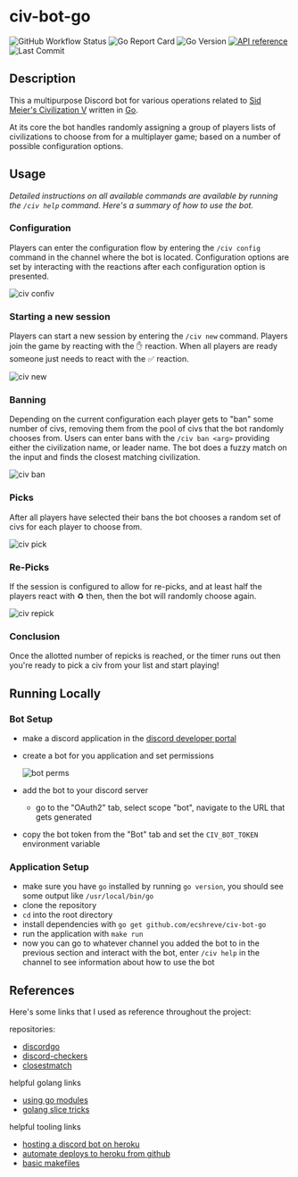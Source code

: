 # civ-bot-go

![GitHub Workflow Status](https://img.shields.io/github/workflow/status/ecshreve/civ-bot-go/Go)
![Go Report Card](https://goreportcard.com/badge/github.com/ecshreve/civ-bot-go)
![Go Version](https://img.shields.io/github/go-mod/go-version/ecshreve/civ-bot-go)
[![API reference](https://img.shields.io/badge/godoc-reference-5272B4)](https://pkg.go.dev/github.com/ecshreve/civ-bot-go?tab=doc)
![Last Commit](https://img.shields.io/github/last-commit/ecshreve/civ-bot-go)


## Description

This a multipurpose Discord bot for various operations related to [Sid Meier's Civilization V][2] written in [Go][3].

At its core the bot handles randomly assigning a group of players lists of civilizations to choose from for a multiplayer game; based on a number of possible configuration options.

## Usage

_Detailed instructions on all available commands are available by running the `/civ help` command. Here's a summary of how to use the bot._

### Configuration

Players can enter the configuration flow by entering the `/civ config` command in the channel where the bot is located. Configuration options are set by interacting with the reactions after each configuration option is presented.

![civ confiv](static/config.gif "civ config")

### Starting a new session

Players can start a new session by entering the `/civ new` command. Players join the game by reacting with the ✋ reaction. When all players are ready someone just needs to react with the ✅ reaction.

![civ new](static/new.gif "civ new")

### Banning

Depending on the current configuration each player gets to "ban" some number of civs, removing them from the pool of civs that the bot randomly chooses from. Users can enter bans with the `/civ ban <arg>` providing either the civilization name, or leader name. The bot does a fuzzy match on the input and finds the closest matching civilization.

![civ ban](static/ban.gif "civ ban")

### Picks

After all players have selected their bans the bot chooses a random set of civs for each player to choose from.

![civ pick](static/pick.gif "civ pick")

### Re-Picks

If the session is configured to allow for re-picks, and at least half the players react with ♻️ then, then the bot will randomly choose again.

![civ repick](static/repick.gif "civ repick")

### Conclusion

Once the allotted number of repicks is reached, or the timer runs out then you're ready to pick a civ from your list and start playing!

## Running Locally

### Bot Setup

- make a discord application in the [discord developer portal][1]
- create a bot for you application and set permissions

  ![bot perms](static/botperms.png "bot perms")

- add the bot to your discord server
  - go to the "OAuth2" tab, select scope "bot", navigate to the URL that gets generated
- copy the bot token from the "Bot" tab and set the `CIV_BOT_TOKEN` environment variable

### Application Setup

- make sure you have `go` installed by running `go version`, you should see some output like `/usr/local/bin/go`
- clone the repository
- `cd` into the root directory
- install dependencies with `go get github.com/ecshreve/civ-bot-go`
- run the application with `make run`
- now you can go to whatever channel you added the bot to in the previous section and interact with the bot, enter `/civ help` in the channel to see information about how to use the bot

## References

Here's some links that I used as reference throughout the project:

repositories:

- [discordgo](https://github.com/bwmarrin/discordgo)
- [discord-checkers](https://github.com/jmsheff/discord-checkers)
- [closestmatch](https://github.com/schollz/closestmatch)

helpful golang links

- [using go modules](https://blog.golang.org/using-go-modules)
- [golang slice tricks](https://github.com/golang/go/wiki/SliceTricks)

helpful tooling links

- [hosting a discord bot on heroku](https://medium.com/@mason.spr/hosting-a-discord-js-bot-for-free-using-heroku-564c3da2d23f)
- [automate deploys to heroku from github](https://devcenter.heroku.com/articles/github-integration)
- [basic makefiles](https://tutorialedge.net/golang/makefiles-for-go-developers/)

[1]: https://discord.com/developers/applications
[2]: https://store.steampowered.com/app/8930/Sid_Meiers_Civilization_V/
[3]: https://golang.org/
